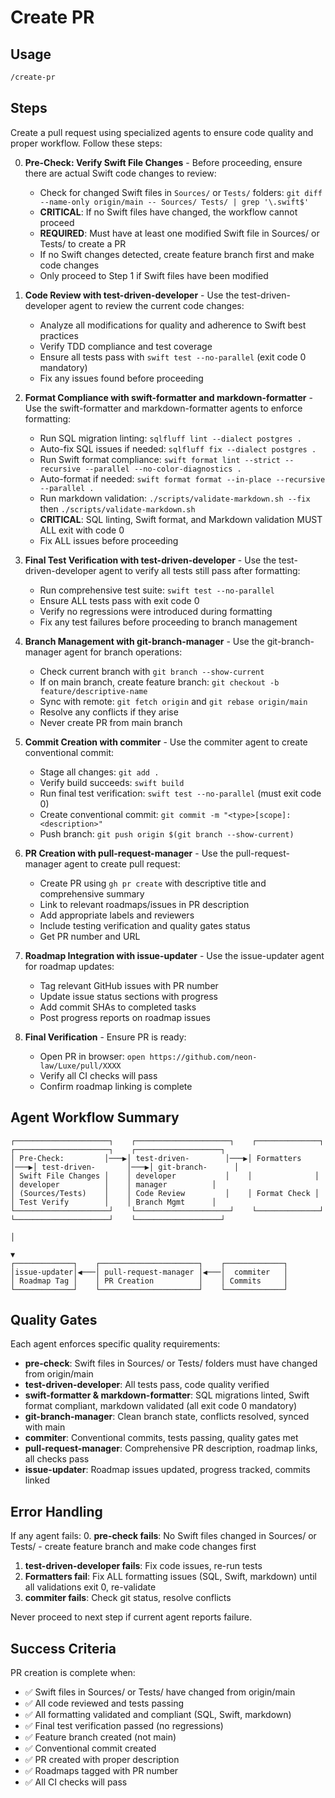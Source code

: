 # Create PR

## Usage

```txt
/create-pr
```

## Steps

Create a pull request using specialized agents to ensure code quality and proper workflow. Follow these steps:

0. **Pre-Check: Verify Swift File Changes** - Before proceeding, ensure there are actual Swift code changes to review:
   - Check for changed Swift files in `Sources/` or `Tests/` folders:
     `git diff --name-only origin/main -- Sources/ Tests/ | grep '\.swift$'`
   - **CRITICAL**: If no Swift files have changed, the workflow cannot proceed
   - **REQUIRED**: Must have at least one modified Swift file in Sources/ or Tests/ to create a PR
   - If no Swift changes detected, create feature branch first and make code changes
   - Only proceed to Step 1 if Swift files have been modified

1. **Code Review with test-driven-developer** - Use the test-driven-developer agent to review the current code changes:
   - Analyze all modifications for quality and adherence to Swift best practices
   - Verify TDD compliance and test coverage
   - Ensure all tests pass with `swift test --no-parallel` (exit code 0 mandatory)
   - Fix any issues found before proceeding

2. **Format Compliance with swift-formatter and markdown-formatter** - Use the swift-formatter and markdown-formatter
   agents to enforce formatting:
   - Run SQL migration linting: `sqlfluff lint --dialect postgres .`
   - Auto-fix SQL issues if needed: `sqlfluff fix --dialect postgres .`
   - Run Swift format compliance: `swift format lint --strict --recursive --parallel --no-color-diagnostics .`
   - Auto-format if needed: `swift format format --in-place --recursive --parallel .`
   - Run markdown validation: `./scripts/validate-markdown.sh --fix` then `./scripts/validate-markdown.sh`
   - **CRITICAL**: SQL linting, Swift format, and Markdown validation MUST ALL exit with code 0
   - Fix ALL issues before proceeding

3. **Final Test Verification with test-driven-developer** - Use the test-driven-developer agent to verify all tests
   still pass after formatting:
   - Run comprehensive test suite: `swift test --no-parallel`
   - Ensure ALL tests pass with exit code 0
   - Verify no regressions were introduced during formatting
   - Fix any test failures before proceeding to branch management

4. **Branch Management with git-branch-manager** - Use the git-branch-manager agent for branch operations:
   - Check current branch with `git branch --show-current`
   - If on main branch, create feature branch: `git checkout -b feature/descriptive-name`
   - Sync with remote: `git fetch origin` and `git rebase origin/main`
   - Resolve any conflicts if they arise
   - Never create PR from main branch

5. **Commit Creation with commiter** - Use the commiter agent to create conventional commit:
   - Stage all changes: `git add .`
   - Verify build succeeds: `swift build`
   - Run final test verification: `swift test --no-parallel` (must exit code 0)
   - Create conventional commit: `git commit -m "<type>[scope]: <description>"`
   - Push branch: `git push origin $(git branch --show-current)`

6. **PR Creation with pull-request-manager** - Use the pull-request-manager agent to create pull request:
   - Create PR using `gh pr create` with descriptive title and comprehensive summary
   - Link to relevant roadmaps/issues in PR description
   - Add appropriate labels and reviewers
   - Include testing verification and quality gates status
   - Get PR number and URL

7. **Roadmap Integration with issue-updater** - Use the issue-updater agent for roadmap updates:
   - Tag relevant GitHub issues with PR number
   - Update issue status sections with progress
   - Add commit SHAs to completed tasks
   - Post progress reports on roadmap issues

8. **Final Verification** - Ensure PR is ready:
   - Open PR in browser: `open https://github.com/neon-law/Luxe/pull/XXXX`
   - Verify all CI checks will pass
   - Confirm roadmap linking is complete

## Agent Workflow Summary

```text
┌─────────────────────┐    ┌─────────────────────┐    ┌──────────────┐    ┌─────────────────────┐    ┌───────────────────┐
│ Pre-Check:         │───▶│ test-driven-        │───▶│ Formatters   │───▶│ test-driven-       │───▶│ git-branch-      │
│ Swift File Changes │    │ developer           │    │              │    │ developer          │    │ manager          │
│ (Sources/Tests)    │    │ Code Review         │    │ Format Check │    │ Test Verify        │    │ Branch Mgmt      │
└─────────────────────┘    └─────────────────────┘    └──────────────┘    └─────────────────────┘    └───────────────────┘
                                                                                                    │
                                                                                                    ▼
┌─────────────┐    ┌──────────────────────┐    ┌─────────────┐
│issue-updater│◀───│ pull-request-manager │◀───│  commiter   │
│ Roadmap Tag │    │ PR Creation          │    │ Commits     │
└─────────────┘    └──────────────────────┘    └─────────────┘
```

## Quality Gates

Each agent enforces specific quality requirements:

- **pre-check**: Swift files in Sources/ or Tests/ folders must have changed from origin/main
- **test-driven-developer**: All tests pass, code quality verified
- **swift-formatter & markdown-formatter**: SQL migrations linted, Swift format compliant, markdown validated
  (all exit code 0 mandatory)
- **git-branch-manager**: Clean branch state, conflicts resolved, synced with main
- **commiter**: Conventional commits, tests passing, quality gates met
- **pull-request-manager**: Comprehensive PR description, roadmap links, all checks pass
- **issue-updater**: Roadmap issues updated, progress tracked, commits linked

## Error Handling

If any agent fails:
0. **pre-check fails**: No Swift files changed in Sources/ or Tests/ - create feature branch and make code changes first
1. **test-driven-developer fails**: Fix code issues, re-run tests
2. **Formatters fail**: Fix ALL formatting issues (SQL, Swift, markdown) until all validations exit 0, re-validate
3. **commiter fails**: Check git status, resolve conflicts

Never proceed to next step if current agent reports failure.

## Success Criteria

PR creation is complete when:
- ✅ Swift files in Sources/ or Tests/ have changed from origin/main
- ✅ All code reviewed and tests passing
- ✅ All formatting validated and compliant (SQL, Swift, markdown)
- ✅ Final test verification passed (no regressions)
- ✅ Feature branch created (not main)
- ✅ Conventional commit created
- ✅ PR created with proper description
- ✅ Roadmaps tagged with PR number
- ✅ All CI checks will pass
